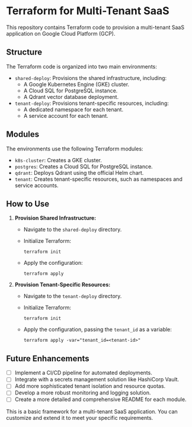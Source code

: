 # Terraform for Multi-Tenant SaaS

This repository contains Terraform code to provision a multi-tenant SaaS application on Google Cloud Platform (GCP).

## Structure

The Terraform code is organized into two main environments:

- `shared-deploy`: Provisions the shared infrastructure, including:
  - A Google Kubernetes Engine (GKE) cluster.
  - A Cloud SQL for PostgreSQL instance.
  - A Qdrant vector database deployment.
- `tenant-deploy`: Provisions tenant-specific resources, including:
  - A dedicated namespace for each tenant.
  - A service account for each tenant.

## Modules

The environments use the following Terraform modules:

- `k8s-cluster`: Creates a GKE cluster.
- `postgres`: Creates a Cloud SQL for PostgreSQL instance.
- `qdrant`: Deploys Qdrant using the official Helm chart.
- `tenant`: Creates tenant-specific resources, such as namespaces and service accounts.

## How to Use

1.  **Provision Shared Infrastructure:**

    - Navigate to the `shared-deploy` directory.
    - Initialize Terraform:

      ```
      terraform init
      ```

    - Apply the configuration:

      ```
      terraform apply
      ```

2.  **Provision Tenant-Specific Resources:**

    - Navigate to the `tenant-deploy` directory.
    - Initialize Terraform:

      ```
      terraform init
      ```

    - Apply the configuration, passing the `tenant_id` as a variable:

      ```
      terraform apply -var="tenant_id=<tenant-id>"
      ```

## Future Enhancements

- [ ] Implement a CI/CD pipeline for automated deployments.
- [ ] Integrate with a secrets management solution like HashiCorp Vault.
- [ ] Add more sophisticated tenant isolation and resource quotas.
- [ ] Develop a more robust monitoring and logging solution.
- [ ] Create a more detailed and comprehensive README for each module.

This is a basic framework for a multi-tenant SaaS application. You can customize and extend it to meet your specific requirements.
